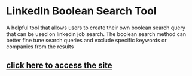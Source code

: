 # LinkedIn Boolean Search Tool

A helpful tool that allows users to create their own boolean search query that can be used on linkedin job search. The boolean search method can better fine tune search queries and exclude specific keywords or companies from the results


## [click here to access the site](https://linked-in-boolean-search-tool.vercel.app)